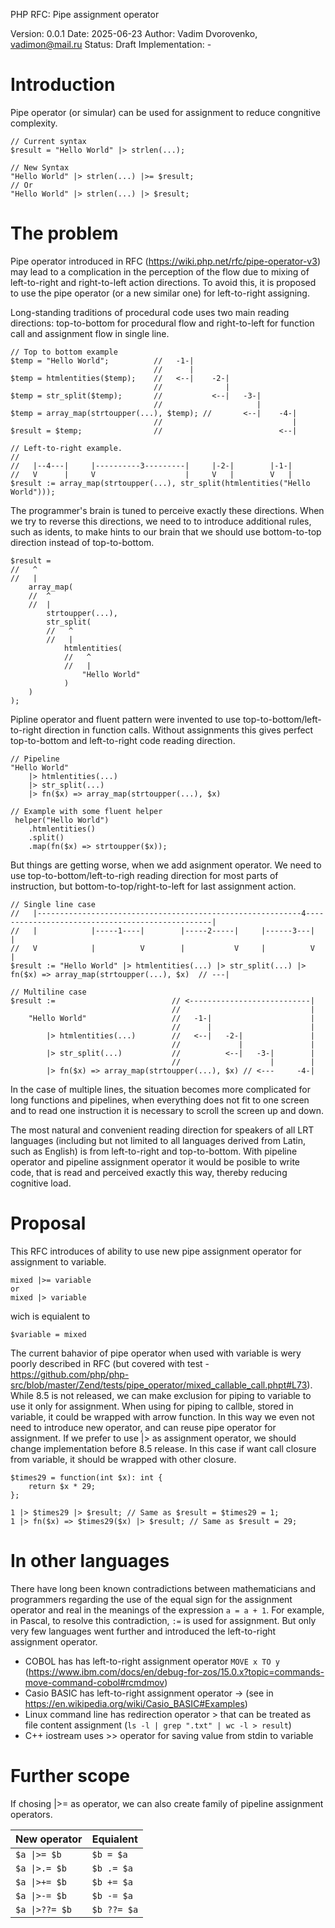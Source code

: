 PHP RFC: Pipe assignment operator

Version: 0.0.1
Date: 2025-06-23
Author: Vadim Dvorovenko, vadimon@mail.ru
Status: Draft
Implementation: -

# Introduction

Pipe operator (or simular) can be used for assignment to reduce congnitive complexity.

```
// Current syntax
$result = "Hello World" |> strlen(...);

// New Syntax
"Hello World" |> strlen(...) |>= $result;
// Or
"Hello World" |> strlen(...) |> $result;
```

# The problem

Pipe operator introduced in RFC (https://wiki.php.net/rfc/pipe-operator-v3) may lead to a complication in the perception of the flow due to mixing of left-to-right and right-to-left action directions. To avoid this, it is proposed to use the pipe operator (or a new similar one) for left-to-right assigning.

Long-standing traditions of procedural code uses two main reading directions: top-to-bottom for procedural flow and right-to-left for function call and assignment flow in single line.
```
// Top to bottom example
$temp = "Hello World";          //   -1-|
                                //      |
$temp = htmlentities($temp);    //   <--|    -2-|
                                //              |
$temp = str_split($temp);       //           <--|   -3-|
                                //                     | 
$temp = array_map(strtoupper(...), $temp); //       <--|    -4-|
                                //                             |
$result = $temp;                //                          <--|

// Left-to-right example.
// 
//   |--4---|     |----------3---------|     |-2-|        |-1-|  
//   V      |     V                    |     V   |        V   |
$result := array_map(strtoupper(...), str_split(htmlentities("Hello World")));
```

The programmer's brain is tuned to perceive exactly these directions. When we try to reverse this directions, we need to to introduce additional rules, such as idents, to make hints to our brain that we should use bottom-to-top direction instead of top-to-bottom.

```
$result = 
//   ^
//   |
    array_map(
    //  ^
    //  |
        strtoupper(...),
        str_split(
        //   ^   
        //   |   
            htmlentities(
            //   ^   
            //   |   
                "Hello World"
            )
    )
);
```

Pipline operator and fluent pattern were invented to use top-to-bottom/left-to-right direction in function calls. Without assignments this gives perfect top-to-bottom and left-to-right code reading direction.

```
// Pipeline
"Hello World"
    |> htmlentities(...)
    |> str_split(...)
    |> fn($x) => array_map(strtoupper(...), $x)

// Example with some fluent helper 
 helper("Hello World")
    .htmlentities()
    .split()
    .map(fn($x) => strtoupper($x));
```

But things are getting worse, when we add asignment operator. We need to use top-to-bottom/left-to-righ reading direction for most parts of instruction, but bottom-to-top/right-to-left for last assignment action.
```
// Single line case
//   |-----------------------------------------------------------4-------------------------------------------------|
//   |            |-----1----|        |-----2-----|     |------3---|                                               |
//   V            |          V        |           V     |          V                                               |
$result := "Hello World" |> htmlentities(...) |> str_split(...) |> fn($x) => array_map(strtoupper(...), $x)  // ---|

// Multiline case
$result :=                          // <---------------------------|
                                    //                             |
    "Hello World"                   //   -1-|                      |
                                    //      |                      |
        |> htmlentities(...)        //   <--|   -2-|               |
                                    //             |               |
        |> str_split(...)           //          <--|   -3-|        |
                                    //                    |        |
        |> fn($x) => array_map(strtoupper(...), $x) // <---     -4-|
```

In the case of multiple lines, the situation becomes more complicated for long functions and pipelines, when everything does not fit to one screen and to read one instruction it is necessary to scroll the screen up and down.

The most natural and convenient reading direction for speakers of all LRT languages ​​(including but not limited to all languages ​​derived from Latin, such as English) is from left-to-right and top-to-bottom. With pipeline operator and pipeline assignment operator it would be posible to write code, that is read and perceived exactly this way, thereby reducing cognitive load.

# Proposal

This RFC introduces of ability to use new pipe assignment operator for assignment to variable.

```
mixed |>= variable
or
mixed |> variable
```

wich is equialent to 
```
$variable = mixed
```

The current bahavior of pipe operator when used with variable is wery poorly described in RFC (but covered with test - https://github.com/php/php-src/blob/master/Zend/tests/pipe_operator/mixed_callable_call.phpt#L73). While 8.5 is not released, we can make exclusion for piping to variable to use it only for assignment. When using for piping to callble, stored in variable, it could be wrapped with arrow function. In this way we even not need to introduce new operator, and can reuse pipe operator for assignment.
If we prefer to use |> as assignment operator, we should change implementation before 8.5 release. In this case if want call closure from variable, it should be wrapped with other closure.

```
$times29 = function(int $x): int {
    return $x * 29;
};

1 |> $times29 |> $result; // Same as $result = $times29 = 1;
1 |> fn($x) => $times29($x) |> $result; // Same as $result = 29;
```

# In other languages

There have long been known contradictions between mathematicians and programmers regarding the use of the equal sign for the assignment operator and real in the meanings of the expression `a = a + 1`. For example, in Pascal, to resolve this contradiction, `:=` is used for assignment. But only very few languages ​​went further and introduced the left-to-right assignment operator.

* COBOL has has left-to-right assignment operator `MOVE x TO y` (https://www.ibm.com/docs/en/debug-for-zos/15.0.x?topic=commands-move-command-cobol#rcmdmov)
* Casio BASIC has left-to-right assignment operator → (see in https://en.wikipedia.org/wiki/Casio_BASIC#Examples)
* Linux command line has redirection operator > that can be treated as file content assignment (`ls -l | grep ".txt" | wc -l > result`)
* C++ iostream uses >> operator for saving value from stdin to variable


# Further scope

If chosing |>= as operator, we can also create family of pipeline assignment operators.

| New operator   | Equialent   |
|----------------|-------------|
| `$a \|>= $b`   | `$b = $a`   |
| `$a \|>.= $b`  | `$b .= $a`  |
| `$a \|>+= $b`  | `$b += $a`  |
| `$a \|>-= $b`  | `$b -= $a`  |
| `$a \|>??= $b` | `$b ??= $a` |
